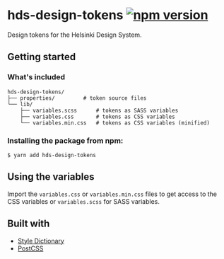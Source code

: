 # hds-design-tokens [![npm version](https://badge.fury.io/js/hds-design-tokens.svg)](https://www.npmjs.com/package/hds-design-tokens)

Design tokens for the Helsinki Design System.

## Getting started

### What's included

```
hds-design-tokens/
├── properties/         # token source files
└── lib/
    ├── variables.scss      # tokens as SASS variables
    ├── variables.css       # tokens as CSS variables
    └── variables.min.css   # tokens as CSS variables (minified)
```

### Installing the package from npm:

```
$ yarn add hds-design-tokens
```

## Using the variables

Import the `variables.css` or `variables.min.css` files to get access to the CSS variables or `variables.scss` for SASS variables.

## Built with

- [Style Dictionary](https://github.com/amzn/style-dictionary)
- [PostCSS](https://github.com/postcss/postcss)
